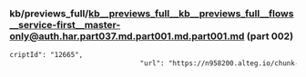 ### kb/previews_full/kb__previews_full__kb__previews_full__flows__service-first__master-only@auth.har.part037.md.part001.md.part001.md (part 002)

```md
criptId": "12665",
                                "url": "https://n958200.alteg.io/chunk-KO722YSM.js",
                   
```

```
